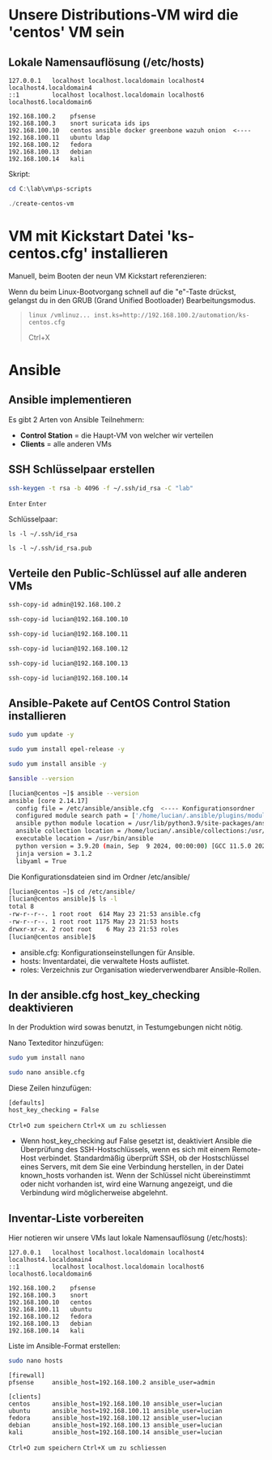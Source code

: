 # Unsere Distributions-VM wird die 'centos' VM sein

## Lokale Namensauflösung (/etc/hosts)

```/etc/hosts
127.0.0.1   localhost localhost.localdomain localhost4 localhost4.localdomain4
::1         localhost localhost.localdomain localhost6 localhost6.localdomain6

192.168.100.2    pfsense
192.168.100.3    snort suricata ids ips
192.168.100.10   centos ansible docker greenbone wazuh onion  <----
192.168.100.11   ubuntu ldap
192.168.100.12   fedora
192.168.100.13   debian
192.168.100.14   kali
```

Skript:
```powershell
cd C:\lab\vm\ps-scripts
```
```powershell
./create-centos-vm
```


# VM mit Kickstart Datei 'ks-centos.cfg' installieren

Manuell, beim Booten der neun VM Kickstart referenzieren:

Wenn du beim Linux-Bootvorgang schnell auf die "e"-Taste drückst, gelangst du in den GRUB (Grand Unified Bootloader) Bearbeitungsmodus.

> `linux /vmlinuz... inst.ks=http://192.168.100.2/automation/ks-centos.cfg`
>
> Ctrl+X

# Ansible

## Ansible implementieren

Es gibt 2 Arten von Ansible Teilnehmern:

* **Control Station**  = die Haupt-VM von welcher wir verteilen
* **Clients** = alle anderen VMs

## SSH Schlüsselpaar erstellen

```bash
ssh-keygen -t rsa -b 4096 -f ~/.ssh/id_rsa -C "lab"
```
`Enter`
`Enter`

Schlüsselpaar:

```plaintext
ls -l ~/.ssh/id_rsa
```
```plaintext
ls -l ~/.ssh/id_rsa.pub
```

## Verteile den Public-Schlüssel auf alle anderen VMs

```bash
ssh-copy-id admin@192.168.100.2
```
```bash
ssh-copy-id lucian@192.168.100.10
```
```bash
ssh-copy-id lucian@192.168.100.11
```
```bash
ssh-copy-id lucian@192.168.100.12
```
```bash
ssh-copy-id lucian@192.168.100.13
```
```bash
ssh-copy-id lucian@192.168.100.14
```

## Ansible-Pakete auf CentOS Control Station installieren

```bash
sudo yum update -y
```
```bash
sudo yum install epel-release -y
```
```bash
sudo yum install ansible -y
```
```bash
$ansible --version
```

```bash
[lucian@centos ~]$ ansible --version
ansible [core 2.14.17]
  config file = /etc/ansible/ansible.cfg  <---- Konfigurationsordner
  configured module search path = ['/home/lucian/.ansible/plugins/modules', '/usr/share/ansible/plugins/modules']
  ansible python module location = /usr/lib/python3.9/site-packages/ansible
  ansible collection location = /home/lucian/.ansible/collections:/usr/share/ansible/collections
  executable location = /usr/bin/ansible
  python version = 3.9.20 (main, Sep  9 2024, 00:00:00) [GCC 11.5.0 20240719 (Red Hat 11.5.0-2)] (/usr/bin/python3)
  jinja version = 3.1.2
  libyaml = True
```

Die Konfigurationsdateien sind im Ordner /etc/ansible/

```bash
[lucian@centos ~]$ cd /etc/ansible/
[lucian@centos ansible]$ ls -l
total 8
-rw-r--r--. 1 root root  614 May 23 21:53 ansible.cfg
-rw-r--r--. 1 root root 1175 May 23 21:53 hosts
drwxr-xr-x. 2 root root    6 May 23 21:53 roles
[lucian@centos ansible]$
```

* ansible.cfg: Konfigurationseinstellungen für Ansible.
* hosts: Inventardatei, die verwaltete Hosts auflistet.
* roles: Verzeichnis zur Organisation wiederverwendbarer Ansible-Rollen.

## In der ansible.cfg host_key_checking deaktivieren

In der Produktion wird sowas benutzt, in Testumgebungen nicht nötig. 

Nano Texteditor hinzufügen:
```bash
sudo yum install nano
```
```bash
sudo nano ansible.cfg
```

Diese Zeilen hinzufügen:

```plaintext
[defaults]
host_key_checking = False
```

`Ctrl+O zum speichern`
`Ctrl+X um zu schliessen`

* Wenn host_key_checking auf False gesetzt ist, deaktiviert Ansible die Überprüfung des SSH-Hostschlüssels, wenn es sich mit einem Remote-Host verbindet. Standardmäßig überprüft SSH, ob der Hostschlüssel eines Servers, mit dem Sie eine Verbindung herstellen, in der Datei known_hosts vorhanden ist. Wenn der Schlüssel nicht übereinstimmt oder nicht vorhanden ist, wird eine Warnung angezeigt, und die Verbindung wird möglicherweise abgelehnt.

## Inventar-Liste vorbereiten

Hier notieren wir unsere VMs laut lokale Namensauflösung (/etc/hosts):

```plaintext
127.0.0.1   localhost localhost.localdomain localhost4 localhost4.localdomain4
::1         localhost localhost.localdomain localhost6 localhost6.localdomain6

192.168.100.2    pfsense
192.168.100.3    snort
192.168.100.10   centos
192.168.100.11   ubuntu
192.168.100.12   fedora
192.168.100.13   debian
192.168.100.14   kali
```

Liste im Ansible-Format erstellen:

```bash
sudo nano hosts
```
```plaintext
[firewall]
pfsense		ansible_host=192.168.100.2 ansible_user=admin

[clients]
centos		ansible_host=192.168.100.10 ansible_user=lucian
ubuntu		ansible_host=192.168.100.11 ansible_user=lucian
fedora		ansible_host=192.168.100.12 ansible_user=lucian
debian		ansible_host=192.168.100.13 ansible_user=lucian
kali		ansible_host=192.168.100.14 ansible_user=lucian
```
`Ctrl+O zum speichern`
`Ctrl+X um zu schliessen`






